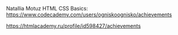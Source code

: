 Natallia Motuz
HTML CSS Basics: https://www.codecademy.com/users/ogniskoognisko/achievements

https://htmlacademy.ru/profile/id598427/achievements
